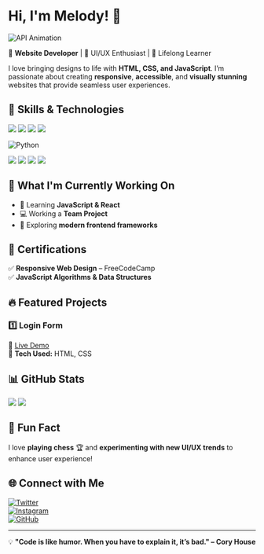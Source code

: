 # Hi, I'm Melody! 👋  

![API Animation](https://github.com/TAJ2003/TAJ2003/blob/main/api.gif)

🚀 **Website Developer** | 🎨 UI/UX Enthusiast | 🎯 Lifelong Learner  

I love bringing designs to life with **HTML, CSS, and JavaScript**. I’m passionate about creating **responsive**, **accessible**, and **visually stunning** websites that provide seamless user experiences.  

## 🚀 Skills & Technologies  
<p align="left">
  <img src="https://img.shields.io/badge/JavaScript-F7DF1E?style=for-the-badge&logo=javascript&logoColor=black" />
  <img src="https://img.shields.io/badge/HTML5-E34F26?style=for-the-badge&logo=html5&logoColor=white" />
  <img src="https://img.shields.io/badge/CSS3-1572B6?style=for-the-badge&logo=css3&logoColor=white" />
  <img src="https://img.shields.io/badge/Responsive_Design-%23007ACC.svg?style=for-the-badge&logo=csswizardry&logoColor=white" />

  ![Python](https://img.shields.io/badge/Python-3776AB?style=for-the-badge&logo=python&logoColor=white)
  
  <img src="https://img.shields.io/badge/-Django-092E20?style=flat&logo=django&logoColor=white" />
  <img src="https://img.shields.io/badge/-Flask-000000?style=flat&logo=flask&logoColor=white" />
  <img src="https://img.shields.io/badge/-FastAPI-009688?style=flat&logo=fastapi&logoColor=white" />
  <img src="https://img.shields.io/badge/-React-20232A?style=flat&logo=react&logoColor=61DAFB" />
</p>

## 📌 What I'm Currently Working On  
- 🌱 Learning **JavaScript & React**  
- 💻 Working a **Team Project**  
- 🎨 Exploring **modern frontend frameworks**  

## 📜 Certifications  
✅ **Responsive Web Design** – FreeCodeCamp  
✅ **JavaScript Algorithms & Data Structures**  

## 🔥 Featured Projects  
### 1️⃣ **Login Form**  
🔗 [Live Demo](https://melodykellynwaogu.github.io/login-waddle)  
📌 **Tech Used:** HTML, CSS  

## 📊 GitHub Stats  
<p align="left">
  <img src="https://github-readme-stats.vercel.app/api?username=melodykellynwaogu&show_icons=true&theme=radical" />
  <img src="https://github-readme-stats.vercel.app/api/top-langs/?username=melodykellynwaogu&layout=compact&theme=radical" />
</p>

## 🎉 Fun Fact  
I love **playing chess** 🏆 and **experimenting with new UI/UX trends** to enhance user experience!  

## 🌐 Connect with Me  
[![Twitter](https://img.shields.io/badge/Twitter-%231DA1F2.svg?style=for-the-badge&logo=Twitter&logoColor=white)](https://x.com/MelodyKellyN?t=GZdS81yYSapdjeSD8pB_0w&s=09)  
[![Instagram](https://img.shields.io/badge/Instagram-%23E4405F.svg?style=for-the-badge&logo=instagram&logoColor=white)](https://www.instagram.com/melodykellynwaogu_/profilecard/?igsh=aXNrN3B6Y3MxbWIz)  
[![GitHub](https://img.shields.io/badge/GitHub-%23181717.svg?style=for-the-badge&logo=github&logoColor=white)](https://github.com/melodykellynwaogu)  

---
💡 **"Code is like humor. When you have to explain it, it’s bad." – Cory House**
